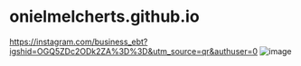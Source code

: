 # onielmelcherts.github.io
https://instagram.com/business_ebt?igshid=OGQ5ZDc2ODk2ZA%3D%3D&utm_source=qr&authuser=0
![image](https://github.com/onielmelcherts/onielmelcherts.github.io/assets/145130326/6a53ed48-ff88-4cce-bbf3-d162bf70e2c4)
